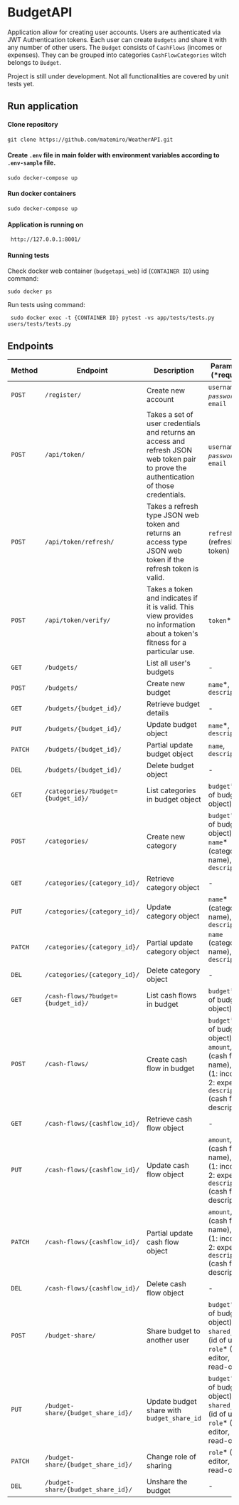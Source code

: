 # BudgetAPI
Application allow for creating user accounts. Users are authenticated via JWT Authentication tokens. Each user can create `Budgets` and share it with any number of other users. The `Budget` consists of `CashFlows` (incomes or expenses). They can be grouped into categories `CashFlowCategories` witch belongs to `Budget`.

Project is still under development. Not all functionalities are covered by unit tests yet. 

## Run application

#### Clone repository
```
git clone https://github.com/matemiro/WeatherAPI.git
```
#### Create `.env` file in main folder with environment variables according to `.env-sample` file.
```
sudo docker-compose up
```

#### Run docker containers
```
sudo docker-compose up
```
#### Application is running on 
```
 http://127.0.0.1:8001/
```
#### Running tests
Check docker web container (`budgetapi_web`) id (`CONTAINER ID`) using command:
```
sudo docker ps
```
Run tests using command:
```
 sudo docker exec -t {CONTAINER ID} pytest -vs app/tests/tests.py users/tests/tests.py
```


## Endpoints

| Method  | Endpoint                           | Description                                                                                                                             | Parameters (*required)                                                                                                                        |
|---------|------------------------------------|-----------------------------------------------------------------------------------------------------------------------------------------|-----------------------------------------------------------------------------------------------------------------------------------------------|
| `POST`  | `/register/`                       | Create new account                                                                                                                      | `username`*, `password`*, `email`                                                                                                             |
| `POST`  | `/api/token/`                      | Takes a set of user credentials and returns an access and refresh JSON web token pair to prove the authentication of those credentials. | `username`*, `password`*, `email`                                                                                                             |
| `POST`  | `/api/token/refresh/`              | Takes a refresh type JSON web token and returns an access type JSON web token if the refresh token is valid.                            | `refresh`* (refresh token)                                                                                                                    |
| `POST`  | `/api/token/verify/`               | Takes a token and indicates if it is valid. This view provides no information about a token's fitness for a particular use.             | `token`*                                                                                                                                      |
| `GET`   | `/budgets/`                        | List all user's budgets                                                                                                                 | -                                                                                                                                             |
| `POST`  | `/budgets/`                        | Create new budget                                                                                                                       | `name`*, `description`                                                                                                                        |
| `GET`   | `/budgets/{budget_id}/`            | Retrieve budget details                                                                                                                 | -                                                                                                                                             |
| `PUT`   | `/budgets/{budget_id}/`            | Update budget object                                                                                                                    | `name`*, `description`                                                                                                                        |
| `PATCH` | `/budgets/{budget_id}/`            | Partial update budget object                                                                                                            | `name`, `description`                                                                                                                         |
| `DEL`   | `/budgets/{budget_id}/`            | Delete budget object                                                                                                                    | -                                                                                                                                             |
| `GET`   | `/categories/?budget={budget_id}/` | List categories in budget object                                                                                                        | `budget`* (id of budget object)                                                                                                               |
| `POST`  | `/categories/`                     | Create new category                                                                                                                     | `budget`* (id of budget object), `name`* (category name), `description`                                                                       |
| `GET`   | `/categories/{category_id}/`       | Retrieve category object                                                                                                                | -                                                                                                                                             |
| `PUT`   | `/categories/{category_id}/`       | Update category object                                                                                                                  | `name`* (category name), `description`                                                                                                        |
| `PATCH` | `/categories/{category_id}/`       | Partial update category object                                                                                                          | `name` (category name), `description`                                                                                                         |
| `DEL`   | `/categories/{category_id}/`       | Delete category object                                                                                                                  | -                                                                                                                                             |
| `GET`   | `/cash-flows/?budget={budget_id}/` | List cash flows in budget                                                                                                               | `budget`* (id of budget object)                                                                                                               |
| `POST`  | `/cash-flows/`                     | Create cash flow in budget                                                                                                              | `budget`* (id of budget object), `amount`*, `name`* (cash flow name), `type`* (1: income, 2: expense),  `description` (cash flow description) |
| `GET`   | `/cash-flows/{cashflow_id}/`       | Retrieve cash flow object                                                                                                               | -                                                                                                                                             |
| `PUT`   | `/cash-flows/{cashflow_id}/`       | Update cash flow object                                                                                                                 | `amount`*, `name`* (cash flow name), `type`* (1: income, 2: expense),  `description` (cash flow description)                                  |
| `PATCH` | `/cash-flows/{cashflow_id}/`       | Partial update cash flow object                                                                                                         | `amount`, `name` (cash flow name), `type` (1: income, 2: expense),  `description` (cash flow description)                                     |
| `DEL`   | `/cash-flows/{cashflow_id}/`       | Delete cash flow object                                                                                                                 | -                                                                                                                                             |
| `POST`  | `/budget-share/`                   | Share budget to another user                                                                                                            | `budget`* (id of budget object), `shared_with`* (id of user), `role`* (1: editor, 2: read-only)                                               |
| `PUT`   | `/budget-share/{budget_share_id}/` | Update budget share with `budget_share_id`                                                                                              | `budget`* (id of budget object), `shared_with`* (id of user), `role`* (1: editor, 2: read-only)                                               |
| `PATCH` | `/budget-share/{budget_share_id}/` | Change role of sharing                                                                                                                  | `role`* (1: editor, 2: read-only)                                                                                                             |
| `DEL`   | `/budget-share/{budget_share_id}/` | Unshare the budget                                                                                                                      | -                                                                                                                                             |